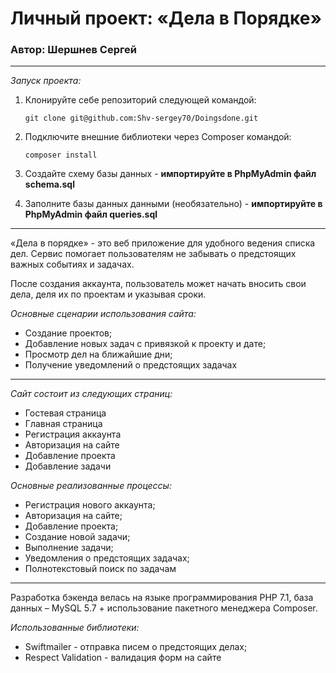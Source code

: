 # Личный проект: «Дела в Порядке»
### Автор: Шершнев Сергей
***
*Запуск проекта:*
1.  Клонируйте себе репозиторий следующей командой:

      `git clone git@github.com:Shv-sergey70/Doingsdone.git`
2.  Подключите внешние библиотеки через Composer командой:
    
    `composer install`
3.  Создайте схему базы данных - **импортируйте в PhpMyAdmin файл schema.sql**
4.  Заполните базы данных данными (необязательно) - **импортируйте в PhpMyAdmin файл queries.sql**
***
«Дела в порядке» - это веб приложение для удобного ведения списка дел. Сервис помогает пользователям не забывать о предстоящих важных событиях и задачах.

После создания аккаунта, пользователь может начать вносить свои дела, деля их по проектам и указывая сроки.

*Основные сценарии использования сайта:*

* Создание проектов;
* Добавление новых задач с привязкой к проекту и дате;
* Просмотр дел на ближайшие дни;
* Получение уведомлений о предстоящих задачах

***
*Сайт состоит из следующих страниц:*

* Гостевая страница
* Главная страница
* Регистрация аккаунта
* Авторизация на сайте
* Добавление проекта
* Добавление задачи

*Основные реализованные процессы:*
* Регистрация нового аккаунта;
* Авторизация на сайте;
* Добавление проекта;
* Создание новой задачи;
* Выполнение задачи;
* Уведомления о предстоящих задачах;
* Полнотекстовый поиск по задачам
***
Разработка бэкенда велась на языке программирования PHP 7.1, база данных – MySQL 5.7 + использование пакетного менеджера Сomposer.

*Использованные библиотеки:*
* Swiftmailer - отправка писем о предстоящих делах;
* Respect Validation - валидация форм на сайте
